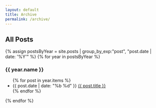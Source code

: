 ```yaml
---
layout: default
title: Archive
permalink: /archive/
---
```


## All Posts

{% assign postsByYear = site.posts | group_by_exp:"post", "post.date | date: '%Y'" %}
{% for year in postsByYear %}
  <h3>{{ year.name }}</h3>
  <ul class="post-list">
    {% for post in year.items %}
      <li>
        <span class="post-date">{{ post.date | date: "%b %d" }}</span>
        <a href="{{ post.url | relative_url }}">{{ post.title }}</a>
      </li>
    {% endfor %}
  </ul>
{% endfor %}
